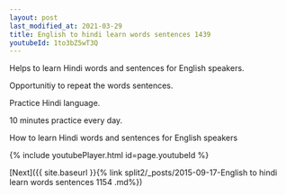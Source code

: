 ```yaml
---
layout: post
last_modified_at: 2021-03-29
title: English to hindi learn words sentences 1439 
youtubeId: 1to3bZ5wT3Q
---
```

 
 
Helps to learn Hindi words and sentences for English speakers.

Opportunitiy to repeat the words sentences. 

Practice Hindi language. 
 
10 minutes practice every day. 
 
How to learn Hindi words and sentences for English speakers 
 
{% include youtubePlayer.html id=page.youtubeId %}
 
 
[Next]({{ site.baseurl }}{% link  split2/_posts/2015-09-17-English to hindi learn words sentences 1154 .md%})
 

